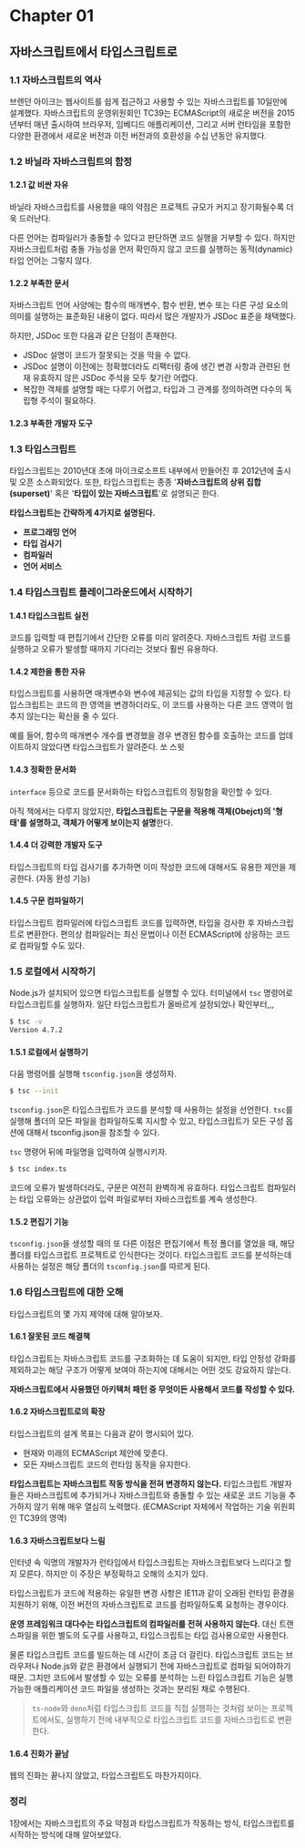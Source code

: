 # Chapter 01

## 자바스크립트에서 타입스크립트로

### 1.1 자바스크립트의 역사

브렌던 아이크는 웹사이트를 쉽게 접근하고 사용할 수 있는 자바스크립트를 10일만에 설계했다. 자바스크립트의 운영위원회인 TC39는 ECMAScript의 새로운 버전을 2015년부터 매년 출시하여 브라우저, 임베디드 애플리케이션, 그리고 서버 런타임을 포함한 다양한 환경에서 새로운 버전과 이전 버전과의 호환성을 수십 년동안 유지했다.

### 1.2 바닐라 자바스크립트의 함정

#### 1.2.1 값 비싼 자유

바닐라 자바스크립트를 사용했을 때의 약점은 프로젝트 규모가 커지고 장기화될수록 더욱 드러난다.

다른 언어는 컴파일러가 충돌할 수 있다고 판단하면 코드 실행을 거부할 수 있다. 하지만 자바스크립트처럼 충돌 가능성을 먼저 확인하지 않고 코드를 실행하는 동적(dynamic) 타입 언어는 그렇지 않다.

#### 1.2.2 부족한 문서

자바스크립트 언어 사양에는 함수의 매개변수, 함수 반환, 변수 또는 다른 구성 요소의 의미를 설명하는 표준화된 내용이 없다. 따라서 많은 개발자가 JSDoc 표준을 채택했다.

하지만, JSDoc 또한 다음과 같은 단점이 존재한다.

- JSDoc 설명이 코드가 잘못되는 것을 막을 수 없다.
- JSDoc 설명이 이전에는 정확했더라도 리팩터링 중에 생긴 변경 사항과 관련된 현재 유효하지 않은 JSDoc 주석을 모두 찾기란 어렵다.
- 복잡한 객체를 설명할 때는 다루기 어렵고, 타입과 그 관계를 정의하려면 다수의 독립형 주석이 필요하다.

#### 1.2.3 부족한 개발자 도구

### 1.3 타입스크립트

타입스크립트는 2010년대 초에 마이크로소프트 내부에서 만들어진 후 2012년에 출시 및 오픈 소스화되었다. 또한, 타입스크립트는 종종 '**자바스크립트의 상위 집합(superset)**' 혹은 '**타입이 있는 자바스크립트**'로 설명되곤 한다.

**타입스크립트는 간략하게 4가지로 설명된다.**

- **프로그래밍 언어**
- **타입 검사기**
- **컴파일러**
- **언어 서비스**

### 1.4 타입스크립트 플레이그라운드에서 시작하기

#### 1.4.1 타입스크립트 실전

코드를 입력할 때 편집기에서 간단한 오류를 미리 알려준다. 자바스크립트 처럼 코드를 실행하고 오류가 발생할 때까지 기다리는 것보다 훨씬 유용하다.

#### 1.4.2 제한을 통한 자유

타입스크립트를 사용하면 매개변수와 변수에 제공되는 값의 타입을 지정할 수 있다. 타입스크립트는 코드의 한 영역을 변경하더라도, 이 코드를 사용하는 다른 코드 영역이 멈추지 않는다는 확신을 줄 수 있다.

예를 들어, 함수의 매개변수 개수를 변경했을 경우 변경된 함수를 호출하는 코드를 업데이트하지 않았다면 타입스크립트가 알려준다. 쏘 스윗

#### 1.4.3 정확한 문서화

`interface` 등으로 코드를 문서화하는 타입스크립트의 정밀함을 확인할 수 있다.

아직 책에서는 다루지 않았지만, **타입스크립트는 구문을 적용해 객체(Obejct)의 '형태'를 설명하고, 객체가 어떻게 보이는지 설명**한다.

#### 1.4.4 더 강력한 개발자 도구

타입스크립트의 타입 검사기를 추가하면 이미 작성한 코드에 대해서도 유용한 제안을 제공한다. (자동 완성 기능)

#### 1.4.5 구문 컴파일하기

타입스크립트 컴파일러에 타입스크립트 코드를 입력하면, 타입을 검사한 후 자바스크립트로 변환한다. 편의상 컴파일러는 최신 문법이나 이전 ECMAScript에 상응하는 코드로 컴파일할 수도 있다.

### 1.5 로컬에서 시작하기

Node.js가 설치되어 있으면 타입스크립트를 실행할 수 있다. 터미널에서 `tsc` 명령어로 타입스크립트를 실행하자. 일단 타입스크립트가 올바르게 설정되었나 확인부터,,,

```bash
$ tsc -v
Version 4.7.2
```

#### 1.5.1 로컬에서 실행하기

다음 명령어를 실행해 `tsconfig.json`을 생성하자.

```bash
$ tsc --init
```

`tsconfig.json`은 타입스크립트가 코드를 분석할 때 사용하는 설정을 선언한다. `tsc`를 실행해 폴더의 모든 파일을 컴파일하도록 지시할 수 있고, 타입스크립트가 모든 구성 옵션에 대해서 tsconfig.json을 참조할 수 있다.

`tsc` 명령어 뒤에 파일명을 입력하여 실행시키자.

```bash
$ tsc index.ts
```

코드에 오류가 발생하더라도, 구문은 여전히 완벽하게 유효하다. 타입스크립트 컴파일러는 타입 오류와는 상관없이 입력 파일로부터 자바스크립트를 계속 생성한다.

#### 1.5.2 편집기 기능

`tsconfig.json`을 생성할 때의 또 다른 이점은 편집기에서 특정 폴더를 열었을 때, 해당 폴더를 타입스크립트 프로젝트로 인식한다는 것이다. 타입스크립트 코드를 분석하는데 사용하는 설정은 해당 폴더의 `tsconfig.json`를 따르게 된다.

### 1.6 타입스크립트에 대한 오해

타입스크립트의 몇 가지 제약에 대해 알아보자.

#### 1.6.1 잘못된 코드 해결책

타입스크립트는 자바스크립트 코드를 구조화하는 데 도움이 되지만, 타입 안정성 강화를 제외하고는 해당 구조가 어떻게 보여야 하는지에 대해서는 어떤 것도 강요하지 않는다.

**자바스크립트에서 사용했던 아키텍처 패턴 중 무엇이든 사용해서 코드를 작성할 수 있다.**

#### 1.6.2 자바스크립트로의 확장

타입스크립트의 설계 목표는 다음과 같이 명시되어 있다.

- 현재와 미래의 ECMAScript 제안에 맞춘다.
- 모든 자바스크립트 코드의 런타임 동작을 유지한다.

**타입스크립트는 자바스크립트 작동 방식을 전혀 변경하지 않는다.** 타입스크립트 개발자들은 자바스크립트에 추가되거나 자바스크립트와 충돌할 수 있는 새로운 코드 기능을 추가하지 않기 위해 매우 열심히 노력했다. (ECMAScript 자체에서 작업하는 기술 위원회인 TC39의 영역)

#### 1.6.3 자바스크립트보다 느림

인터넷 속 익명의 개발자가 런타임에서 타입스크립트는 자바스크립트보다 느리다고 할지 모른다. 하지만 이 주장은 부정확하고 오해의 소지가 있다.

타입스크립트가 코드에 적용하는 유일한 변경 사항은 IE11과 같이 오래된 런타임 환경을 지원하기 위해, 이전 버전의 자바스크립트로 코드를 컴파일하도록 요청하는 경우이다.

**운영 프레임워크 대다수는 타입스크립트의 컴파일러를 전혀 사용하지 않는다.** 대신 트랜스파일을 위한 별도의 도구를 사용하고, 타입스크립트는 타입 검사용으로만 사용한다.

물론 타입스크립트 코드를 빌드하는 데 시간이 조금 더 걸린다. 타입스크립트 코드는 브라우저나 Node.js와 같은 환경에서 실행되기 전에 자바스크립트로 컴파일 되어야하기 때문. 그치만 코드에서 발생할 수 있는 오류를 분석하는 느린 타입스크립트 기능은 실행 가능한 애플리케이션 코드 파일을 생성하는 것과는 분리된 채로 수행된다.

> `ts-node`와 `deno`처럼 타입스크립트 코드를 직접 실행하는 것처럼 보이는 프로젝트에서도, 실행하기 전에 내부적으로 타입스크립트 코드를 자바스크립트로 변환한다.

#### 1.6.4 진화가 끝남

웹의 진화는 끝나지 않았고, 타입스크립트도 마찬가지이다.

### 정리

1장에서는 자바스크립트의 주요 약점과 타입스크립트가 작동하는 방식, 타입스크립트를 시작하는 방식에 대해 알아보았다.
